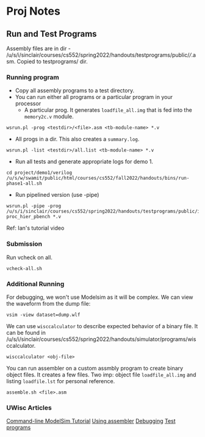 # Proj Notes


## Run and Test Programs
Assembly files are in dir - /u/s/i/sinclair/courses/cs552/spring2022/handouts/testprograms/public/*/*.asm. Copied to testprograms/ dir. 

### Running program

- Copy all assembly programs to a test directory.
- You can run either all programs or a particular program in your processor
  - A particular prog. It generates `loadfile_all.img` that is fed into the `memory2c.v` module.
```
wsrun.pl -prog <testdir>/<file>.asm <tb-module-name> *.v
```
  - All progs in a dir. This also creates a `summary.log`.
```
wsrun.pl -list <testdir>/all.list <tb-module-name> *.v 
```

- Run all tests and generate appropriate logs for demo 1.

```
cd project/demo1/verilog
/u/s/w/swamit/public/html/courses/cs552/fall2022/handouts/bins/run-phase1-all.sh
```
- Run pipelined version (use -pipe)
```
wsrun.pl -pipe -prog /u/s/i/sinclair/courses/cs552/spring2022/handouts/testprograms/public/inst_tests/lbi_0.asm proc_hier_pbench *.v
```

Ref: Ian's tutorial video

### Submission

Run vcheck on all.

```
vcheck-all.sh
```

### Additional Running

For debugging, we won't use Modelsim as it will be complex. We can view the waveform from the dump file:
```
vsim -view dataset=dump.wlf
```

We can use `wisccalculator` to describe expected behavior of a binary file. It can be found in /u/s/i/sinclair/courses/cs552/spring2022/handouts/simulator/programs/wisccalculator.

```
wisccalculator <obj-file>
``` 

You can run assembler on a custom assmbly program to create binary object files. It creates a few files. Two imp: object file `loadfile_all.img` and listing `loadfile.lst` for personal reference.

```
assemble.sh <file>.asm
```


### UWisc Articles
[Command-line ModelSim Tutorial](https://pages.cs.wisc.edu/~sinclair/courses/cs552/spring2022/vsimCommandLine.html)
[Using assembler](https://pages.cs.wisc.edu/~sinclair/courses/cs552/spring2022/usingAssembler.html) 
[Debugging](https://pages.cs.wisc.edu/~sinclair/courses/cs552/spring2022/verificationSimulation.html)
[Test programs](https://pages.cs.wisc.edu/~sinclair/courses/cs552/spring2022/testProgs.html)
